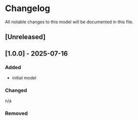 # Changelog
All notable changes to this model will be documented in this file.

## [Unreleased]

## [1.0.0] - 2025-07-16
### Added
- initial model

### Changed
n/a

### Removed

